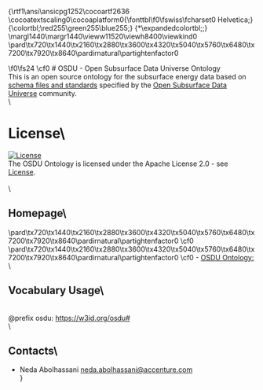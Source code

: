 {\rtf1\ansi\ansicpg1252\cocoartf2636
\cocoatextscaling0\cocoaplatform0{\fonttbl\f0\fswiss\fcharset0 Helvetica;}
{\colortbl;\red255\green255\blue255;}
{\*\expandedcolortbl;;}
\margl1440\margr1440\vieww11520\viewh8400\viewkind0
\pard\tx720\tx1440\tx2160\tx2880\tx3600\tx4320\tx5040\tx5760\tx6480\tx7200\tx7920\tx8640\pardirnatural\partightenfactor0

\f0\fs24 \cf0 # OSDU - Open Subsurface Data Universe Ontology\
This is an open source ontology for the subsurface energy data based on [schema files and standards](https://community.opengroup.org/osdu/platform/data-flow/data-loading/open-test-data/-/tree/master/rc--3.0.0/3-schema) specified by the [Open Subsurface Data Universe](https://osduforum.org/) community.\
\
# License\
[![License](https://img.shields.io/badge/License-Apache_2.0-blue.svg)](https://opensource.org/licenses/Apache-2.0)\
The OSDU Ontology is licensed under the Apache License 2.0 - see [License](./License).\
\
\
## Homepage\
\pard\tx720\tx1440\tx2160\tx2880\tx3600\tx4320\tx5040\tx5760\tx6480\tx7200\tx7920\tx8640\pardirnatural\partightenfactor0
\cf0 \
\pard\tx720\tx1440\tx2160\tx2880\tx3600\tx4320\tx5040\tx5760\tx6480\tx7200\tx7920\tx8640\pardirnatural\partightenfactor0
\cf0 - [OSDU Ontology: ](https://github.com/Accenture/OSDU-Ontology/)\
\
## Vocabulary Usage\
\
    @prefix osdu: <https://w3id.org/osdu#>\
\
## Contacts\
* Neda Abolhassani <neda.abolhassani@accenture.com>\
}